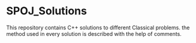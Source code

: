 # SPOJ_Solutions

This repository contains C++ solutions to different Classical problems.
the method used in every solution is described with the help of comments.
